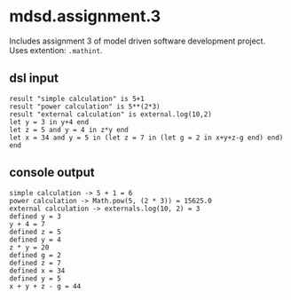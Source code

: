 # mdsd.assignment.3

Includes assignment 3 of model driven software development project.<br>
Uses extention: `.mathint`. 
## dsl input

```
result "simple calculation" is 5+1
result "power calculation" is 5**(2*3) 
result "external calculation" is external.log(10,2) 
let y = 3 in y+4 end 
let z = 5 and y = 4 in z*y end 
let x = 34 and y = 5 in (let z = 7 in (let g = 2 in x+y+z-g end) end) end  
```

## console output

```
simple calculation -> 5 + 1 = 6
power calculation -> Math.pow(5, (2 * 3)) = 15625.0
external calculation -> externals.log(10, 2) = 3
defined y = 3
y + 4 = 7
defined z = 5
defined y = 4
z * y = 20
defined g = 2
defined z = 7
defined x = 34
defined y = 5
x + y + z - g = 44
```